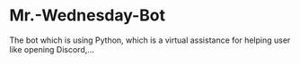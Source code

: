 # Mr.-Wednesday-Bot

The bot which is using Python, which is a virtual assistance for helping user like opening Discord,...

